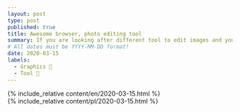 ```yaml
---
layout: post
type: post
published: true
title: Awesome browser, photo editing tool
summary: If you are looking after different tool to edit images and you are not fan of desktop apps then Pixlr might gain your attention. I'm continously using it since 2012 and it still appears to me as the best photo editing tool 👍 It contains all basic tools and nice amount of effects that can be combined to achieve interesting effects like <strong>3vry</strong> or <strong>Document And Compare</strong> logos. 
# All dates must be YYYY-MM-DD format!
date: 2020-03-15
labels:
  - Graphics 📸
  - Tool 🧰
---
```


<div class="ui top attached tabular menu">
  <span class="iconify icon-30" data-icon="pixelarticons:code" style="color: white; margin: auto 15px;"></span>

<a class="item active" data-tab="first"><span class="iconify icon-20" data-icon="twemoji:flag-england"></span></a>
<a class="item" data-tab="second"><span class="iconify icon-20" data-icon="emojione-v1:flag-for-poland"></span></a>

</div>

<!--
****************************************
ENGLISH TAB
****************************************
-->
<div class="ui bottom attached tab segment active mb-5 post-padding" data-tab="first">
  {% include_relative content/en/2020-03-15.html %}
</div>

<!--
****************************************
POLISH TAB
****************************************
-->
<div class="ui bottom attached tab segment mb-5 post-padding" data-tab="second">
  {% include_relative content/pl/2020-03-15.html %}
</div>
